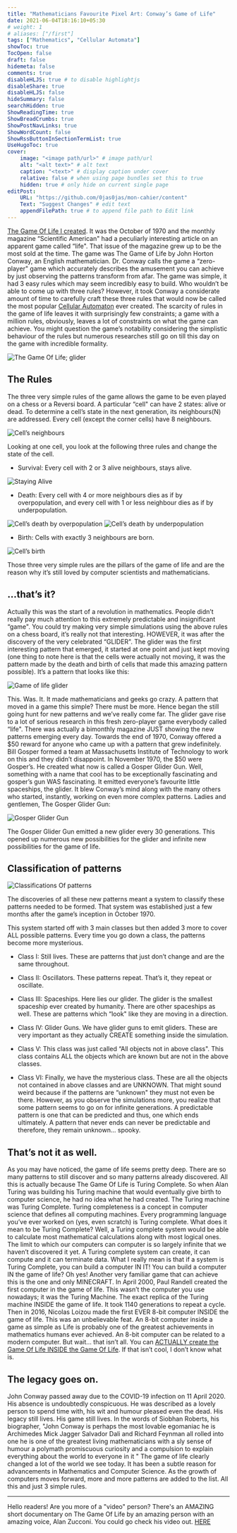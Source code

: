 ```yaml
---
title: "Mathematicians Favourite Pixel Art: Conway’s Game of Life"
date: 2021-06-04T18:16:10+05:30
# weight: 1
# aliases: ["/first"]
tags: ["Mathematics", "Cellular Automata"]
showToc: true
TocOpen: false
draft: false
hidemeta: false
comments: true
disableHLJS: true # to disable highlightjs
disableShare: true
disableHLJS: false
hideSummary: false
searchHidden: true
ShowReadingTime: true
ShowBreadCrumbs: true
ShowPostNavLinks: true
ShowWordCount: false
ShowRssButtonInSectionTermList: true
UseHugoToc: true
cover:
    image: "<image path/url>" # image path/url
    alt: "<alt text>" # alt text
    caption: "<text>" # display caption under cover
    relative: false # when using page bundles set this to true
    hidden: true # only hide on current single page
editPost:
    URL: "https://github.com/0jas0jas/mon-cahier/content"
    Text: "Suggest Changes" # edit text
    appendFilePath: true # to append file path to Edit link
---
```




[The Game Of Life I created](https://unsolicitedsite.netlify.app/game/). It was the October of 1970 and the monthly magazine “Scientific American" had a peculiarly interesting article on an apparent game called “life". That issue of the magazine grew up to be the most sold at the time. The game was The Game of Life by John Horton Conway, an English mathematician. Dr. Conway calls the game a “zero-player" game which accurately describes the amusement you can achieve by just observing the patterns transform from afar. The game was simple, it had 3 easy rules which may seem incredibly easy to build. Who wouldn’t be able to come up with three rules? However, it took Conway a considerate amount of time to carefully craft these three rules that would now be called the most popular [Cellular Automaton](https://en.wikipedia.org/wiki/Cellular_automaton) ever created. The scarcity of rules in the game of life leaves it with surprisingly few constraints; a game with a million rules, obviously, leaves a lot of constraints on what the game can achieve. You might question the game’s notability considering the simplistic behaviour of the rules but numerous researches still go on till this day on the game with incredible formality.

![The Game Of Life; glider](https://www.tutorialchip.com/wp-content/uploads/2011/04/Hacker-Glider-Emblem-Wallpaper.jpg)


## The Rules

The three very simple rules of the game allows the game to be even played on a chess or a Reversi board. A particular “cell" can have 2 states: alive or dead. To determine a cell’s state in the next generation, its neighbours(N) are addressed. Every cell (except the corner cells) have 8 neighbours. 

![Cell’s neighbours](/pictures/Game%20Of%20Life/N.jpg)

Looking at one cell, you look at the following three rules and change the state of the cell.


- Survival: Every cell with 2 or 3 alive neighbours, stays alive.


![Staying Alive](/pictures/Game%20Of%20Life/Staying%20Alive.jpg)

- Death: Every cell with 4 or more neighbours dies as if by overpopulation, and every cell with 1 or less neighbour dies as if by underpopulation.


![Cell’s death by overpopulation](/pictures/Game%20Of%20Life/Death-overpopulation.jpg)
![Cell’s death by underpopulation](/pictures/Game%20Of%20Life/Death-underpopulation.jpg)

- Birth: Cells with exactly 3 neighbours are born.


![Cell’s birth](/pictures/Game%20Of%20Life/Birth.png)


Those three very simple rules are the pillars of the game of life and are the reason why it’s still loved by computer scientists and mathematicians.

## …that’s it?


Actually this was the start of a revolution in mathematics. People didn’t really pay much attention to this extremely predictable and insignificant “game". You could try making very simple simulations using the above rules on a chess board, it’s really not that interesting. HOWEVER, it was after the discovery of the very celebrated “GLIDER". The glider was the first interesting pattern that emerged, it started at one point and just kept moving (one thing to note here is that the cells were actually not moving, it was the pattern made by the death and birth of cells that made this amazing pattern possible). It’s a pattern that looks like this:

![Game of life glider](https://upload.wikimedia.org/wikipedia/commons/d/d0/Game_of_life_animated_glider_2.gif)


This. Was. It. It made mathematicians and geeks go crazy. A pattern that moved in a game this simple? There must be more. Hence began the still going hunt for new patterns and we’ve really come far. The glider gave rise to a lot of serious research in this fresh zero-player game everybody called “life". There was actually a bimonthly magazine JUST showing the new patterns emerging every day. Towards the end of 1970, Conway offered a $50 reward for anyone who came up with a pattern that grew indefinitely. Bill Gosper formed a team at Massachusetts Institute of Technology to work on this and they didn’t disappoint. In November 1970, the $50 were Gosper’s. He created what now is called a Gosper Glider Gun. Well, something with a name that cool has to be exceptionally fascinating and gosper’s gun WAS fascinating. It emitted everyone’s favourite little spaceships, the glider. It blew Conway’s mind along with the many others who started, instantly, working on even more complex patterns. Ladies and gentlemen, The Gosper Glider Gun:

![Gosper Glider Gun](https://www.conwaylife.com/w/images/b/b6/Gosperglidergun.gif)


The Gosper Glider Gun emitted a new glider every 30 generations. This opened up numerous new possibilities for the glider and infinite new possibilities for the game of life.

## Classification of patterns


![Classifications Of patterns](https://evolvingweb.ca/sites/default/files/inline-images/68747470733a2f2f6d656469612e67697068792e636f6d2f6d656469612f3456565a547654717a5252304255774e49482f67697068792e676966.gif)

The discoveries of all these new patterns meant a system to classify these patterns needed to be formed. That system was established just a few months after the game’s inception in October 1970.

This system started off with 3 main classes but then added 3 more to cover ALL possible patterns. Every time you go down a class, the patterns become more mysterious.

- Class I: Still lives. These are patterns that just don’t change and are the same throughout.

- Class II: Oscillators. These patterns repeat. That’s it, they repeat or oscillate.

- Class III: Spaceships. Here lies our glider. The glider is the smallest spaceship ever created by humanity. There are other spaceships as well. These are patterns which “look" like they are moving in a direction.

- Class IV: Glider Guns. We have glider guns to emit gliders. These are very important as they actually CREATE something inside the simulation.

- Class V: This class was just called “All objects not in above class". This class contains ALL the objects which are known but are not in the above classes.

- Class VI: Finally, we have the mysterious class. These are all the objects not contained in above classes and are UNKNOWN. That might sound weird because if the patterns are “unknown" they must not even be there. However, as you observe the simulations more, you realize that some pattern seems to go on for infinite generations. A predictable pattern is one that can be predicted and thus, one which ends ultimately. A pattern that never ends can never be predictable and therefore, they remain unknown… spooky.


## That’s not it as well.

As you may have noticed, the game of life seems pretty deep. There are so many patterns to still discover and so many patterns already discovered. All this is actually because The Game Of Life is Turing Complete. So when Alan Turing was building his Turing machine that would eventually give birth to computer science, he had no idea what he had created. The Turing machine was Turing Complete. Turing completeness is a concept in computer science that defines all computing machines. Every programming language you’ve ever worked on (yes, even scratch) is Turing complete. What does it mean to be Turing Complete? Well, a Turing complete system would be able to calculate most mathematical calculations along with most logical ones. The limit to which our computers can computer is so largely infinite that we haven’t discovered it yet. A Turing complete system can create, it can compute and it can terminate data. What I really mean is that if a system is Turing Complete, you can build a computer IN IT! You can build a computer IN the game of life? Oh yes! Another very familiar game that can achieve this is the one and only MINECRAFT. In April 2000, Paul Randell created the first computer in the game of life. This wasn’t the computer you use nowadays; it was the Turing Machine. The exact replica of the Turing machine INSIDE the game of life. It took 1140 generations to repeat a cycle. Then in 2016, Nicolas Loizou made the first EVER 8-bit computer INSIDE the game of life. This was an unbelievable feat. An 8-bit computer inside a game as simple as Life is probably one of the greatest achievements in mathematics humans ever achieved. An 8-bit computer can be related to a modern computer. But wait… that isn’t all. You can [ACTUALLY create the Game Of Life INSIDE the Game Of Life](https://www.youtube.com/watch?v=xP5-iIeKXE8). If that isn’t cool, I don’t know what is.

## The legacy goes on.

John Conway passed away due to the COVID-19 infection on 11 April 2020. His absence is undoubtedly conspicuous. He was described as a lovely person to spend time with, his wit and humour pleased even the dead. His legacy still lives. His game still lives. In the words of Siobhan Roberts, his biographer, "John Conway is perhaps the most lovable egomaniac he is Archimedes Mick Jagger Salvador Dali and Richard Feynman all rolled into one he is one of the greatest living mathematicians with a sly sense of humour a polymath promiscuous curiosity and a compulsion to explain everything about the world to everyone in it " The game of life clearly changed a lot of the world we see today. It has been a subtle reason for advancements in Mathematics and Computer Science. As the growth of computers moves forward, more and more patterns are added to the list. All this and just 3 simple rules. 

---

Hello readers!
Are you more of a "video" person? There's an AMAZING short documentary on The Game Of Life by an amazing person with an amazing voice, Alan Zucconi. You could go check his video out. [HERE](https://www.youtube.com/watch?v=Kk2MH9O4pXY) 